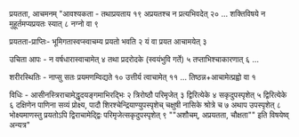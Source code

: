 प्रयतता, आचमनम्					"आवश्यकता - तथाप्रयताय १९ अप्रयतश्च न प्रत्यभिवदेत् २० 
… शक्तिविषये न मुहूर्तमप्यप्रयतः स्यात् ८ नग्नो वा ९ 

प्रयतता-प्राप्तिः- भूमिगतास्वप्स्वाचम्य प्रयतो भवति २ यं वा प्रयत आचामयेत् ३

उचिता आपः - न वर्षधारास्वाचामेत् ४ तथा प्रदरोदके (स्वयंभुवि गर्ते) ५ तप्ताभिश्चाकारणात् ६ …

शरीरस्थितिः - नाप्सु सतः प्रयमणम्विद्यते १० उत्तीर्य त्वाचामेत् ११ … तिष्ठन्न+आचामेत्प्रह्वो वा १ 

विधिः - आसीनस्त्रिराचामेद्धृदयङ्गमाभिरद्भिः २ त्रिरोष्ठौ परिमृजेत् ३ द्विरित्येके ४ सकृदुपस्पृशेत् ५ द्विरित्येके ६  दक्षिणेन पाणिना सव्यं प्रोक्ष्य, पादौ शिरश्चेन्द्रियाण्युपस्पृशेच् चक्षुषी नासिके श्रोत्रे च ७ अथाप उपस्पृशेत् ८  भोक्ष्यमाणस्तु प्रयतोऽपि द्विराचामेद्द्विः परिमृजेत्सकृदुपस्पृशेत् ९
""अशौचम्, अप्रयतता, चौक्षता"" इति विषयेष्व् अन्यत्र"